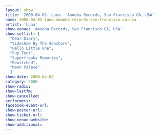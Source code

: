 ```yaml
---
layout: show
title: '2000-04-02: Luna - Amoeba Records, San Francisco CA, USA'
name: 2000-04-02-luna-amoeba-records-san-francisco-ca-usa
artist: 'Luna'
show-venue: 'Amoeba Records, San Francisco CA, USA'
show-setlist: [
  "Dear Diary",
  "Sideshow By The Seashore",
  "Hello Little One",
  "Pup Tent",
  "Superfreaky Memories",
  "Bewitched",
  "Moon Palace"
  ]
show-date: 2000-04-02
category: 2000
show-radio: 
show-lastfm: 
show-cancelled: 
performers: 
facebook-event-url: 
show-poster-url: 
show-ticket-url: 
show-venue-website: 
show-additional: 
---
```


